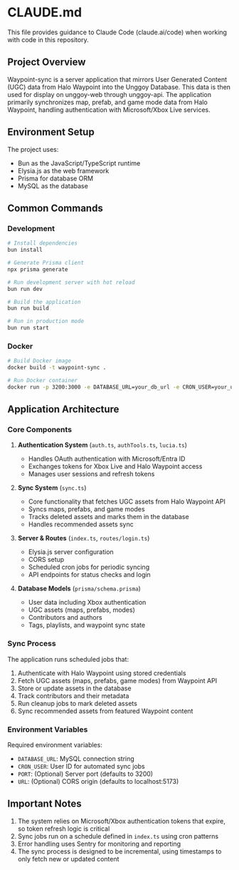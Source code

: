 # CLAUDE.md

This file provides guidance to Claude Code (claude.ai/code) when working with code in this repository.

## Project Overview

Waypoint-sync is a server application that mirrors User Generated Content (UGC) data from Halo Waypoint into the Unggoy Database. This data is then used for display on unggoy-web through unggoy-api. The application primarily synchronizes map, prefab, and game mode data from Halo Waypoint, handling authentication with Microsoft/Xbox Live services.

## Environment Setup

The project uses:
- Bun as the JavaScript/TypeScript runtime
- Elysia.js as the web framework
- Prisma for database ORM
- MySQL as the database

## Common Commands

### Development

```bash
# Install dependencies
bun install

# Generate Prisma client
npx prisma generate

# Run development server with hot reload
bun run dev

# Build the application
bun run build

# Run in production mode
bun run start
```

### Docker

```bash
# Build Docker image
docker build -t waypoint-sync .

# Run Docker container
docker run -p 3200:3000 -e DATABASE_URL=your_db_url -e CRON_USER=your_user_id waypoint-sync
```

## Application Architecture

### Core Components

1. **Authentication System** (`auth.ts`, `authTools.ts`, `lucia.ts`)
   - Handles OAuth authentication with Microsoft/Entra ID
   - Exchanges tokens for Xbox Live and Halo Waypoint access
   - Manages user sessions and refresh tokens

2. **Sync System** (`sync.ts`)
   - Core functionality that fetches UGC assets from Halo Waypoint API
   - Syncs maps, prefabs, and game modes
   - Tracks deleted assets and marks them in the database
   - Handles recommended assets sync

3. **Server & Routes** (`index.ts`, `routes/login.ts`)
   - Elysia.js server configuration
   - CORS setup
   - Scheduled cron jobs for periodic syncing
   - API endpoints for status checks and login

4. **Database Models** (`prisma/schema.prisma`)
   - User data including Xbox authentication
   - UGC assets (maps, prefabs, modes)
   - Contributors and authors
   - Tags, playlists, and waypoint sync state

### Sync Process

The application runs scheduled jobs that:
1. Authenticate with Halo Waypoint using stored credentials
2. Fetch UGC assets (maps, prefabs, game modes) from Waypoint API
3. Store or update assets in the database
4. Track contributors and their metadata
5. Run cleanup jobs to mark deleted assets
6. Sync recommended assets from featured Waypoint content

### Environment Variables

Required environment variables:
- `DATABASE_URL`: MySQL connection string
- `CRON_USER`: User ID for automated sync jobs
- `PORT`: (Optional) Server port (defaults to 3200)
- `URL`: (Optional) CORS origin (defaults to localhost:5173)

## Important Notes

1. The system relies on Microsoft/Xbox authentication tokens that expire, so token refresh logic is critical
2. Sync jobs run on a schedule defined in `index.ts` using cron patterns
3. Error handling uses Sentry for monitoring and reporting
4. The sync process is designed to be incremental, using timestamps to only fetch new or updated content